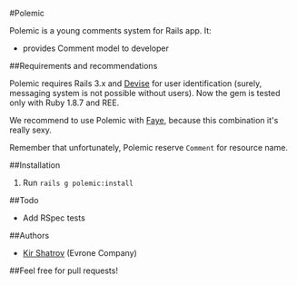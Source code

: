 #Polemic

Polemic is a young comments system for Rails app. It:

- provides Comment model to developer

##Requirements and recommendations

Polemic requires Rails 3.x and [Devise](https://github.com/plataformatec/devise) for user identification (surely, messaging system is not possible without users). Now the gem is tested only with Ruby 1.8.7 and REE.

We recommend to use Polemic with [Faye](https://github.com/jcoglan/faye), because this combination it's really sexy.

Remember that unfortunately, Polemic reserve `Comment` for resource name.

##Installation

1. Run `rails g polemic:install`

##Todo

- Add RSpec tests

##Authors

- [Kir Shatrov](https://github.com/kirs/) (Evrone Company)

##Feel free for pull requests!
